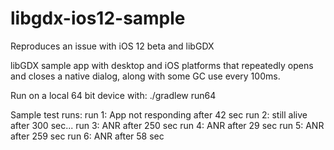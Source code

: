 # libgdx-ios12-sample
Reproduces an issue with iOS 12 beta and libGDX

libGDX sample app with desktop and iOS platforms that repeatedly opens and closes a native dialog, along with some GC use every 100ms.

Run on a local 64 bit device with:
./gradlew run64

Sample test runs:
run 1: App not responding after 42 sec
run 2: still alive after 300 sec...
run 3: ANR after 250 sec
run 4: ANR after 29 sec
run 5: ANR after 259 sec
run 6: ANR after 58 sec
